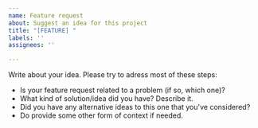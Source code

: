 ```yaml
---
name: Feature request
about: Suggest an idea for this project
title: "[FEATURE] "
labels: ''
assignees: ''

---
```


Write about your idea. Please try to adress most of these steps:
- Is your feature request related to a problem (if so, which one)?
- What kind of solution/idea did you have? Describe it.
- Did you have any alternative ideas to this one that you've considered?
- Do provide some other form of context if needed.
